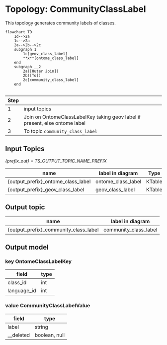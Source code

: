 # Topology: CommunityClassLabel

This topology generates community labels of classes.


```mermaid
flowchart TD
    1d-->2a
    1c-->2a
    2a-->2b-->2c
    subgraph 1
        1c[geov_class_label]
        **x**[ontome_class_label]
    end
    subgraph __2
        2a([Outer Join])
        2b([To])
        2c[community_class_label]
    end  
   
```

| Step |                                                                             |
|------|-----------------------------------------------------------------------------|
| 1    | input topics                                                                |
| 2    | Join on OntomeClassLabelKey taking geov label if present, else ontome label |
| 3    | To topic `community_class_label`                                            |

## Input Topics

_{prefix_out} = TS_OUTPUT_TOPIC_NAME_PREFIX_

| name                               | label in diagram   | Type   |
|------------------------------------|--------------------|--------|
| {output_prefix}_ontome_class_label | ontome_class_label | KTable |
| {output_prefix}_geov_class_label   | geov_class_label   | KTable |

## Output topic

| name                                  | label in diagram      |
|---------------------------------------|-----------------------|
| {output_prefix}_community_class_label | community_class_label |

## Output model

### key OntomeClassLabelKey

| field       | type |
|-------------|------|
| class_id    | int  |
| language_id | int  |

### value CommunityClassLabelValue

| field     | type          |
|-----------|---------------|
| label     | string        |
| __deleted | boolean, null |